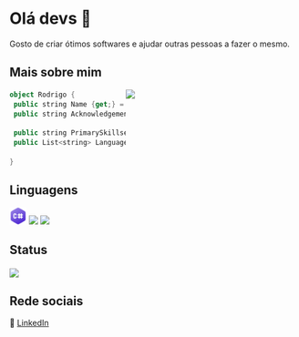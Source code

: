 # Olá devs 👋

Gosto de criar ótimos softwares e ajudar outras pessoas a fazer o mesmo.

## Mais sobre mim

<img align="right" width="300" src="https://i2.wp.com/allhtaccess.info/wp-content/uploads/2018/03/programming.gif?fit=1281%2C716&ssl=1" />

```kotlin
object Rodrigo {
 public string Name {get;} = "Rodrigo Brás Mecheri";
 public string Acknowledgements {get;} = "Back-end";

 public string PrimarySkillset {get;} = "C#/.NET";
 public List<string> LanguagesAndFrameworks {get;} = ["C#", ".NET","Rust", "Go"];

}
```

## Linguagens

<code><img height="30" src="https://raw.githubusercontent.com/github/explore/80688e429a7d4ef2fca1e82350fe8e3517d3494d/topics/csharp/csharp.png"></code>
<code><img height="30" src="http://rust-lang.org/logos/rust-logo-16x16.png"></code>
<code><img height="30" src="https://raw.githubusercontent.com/jmnote/z-icons/master/16x16/go.png"></code>

## Status

<a href="https://github.com/mexirica">
  <img align="center" src="https://github-readme-stats.vercel.app/api/top-langs/?username=mexirica&hide_progress=true&theme=dracula&hide=css,smalltalk,html,jupyter%20notebook,scss" />
</a>

[linkedin]: https://www.linkedin.com/in/rodrigo-mecheri/

<br>

## Rede sociais

👔 [LinkedIn][linkedin]
